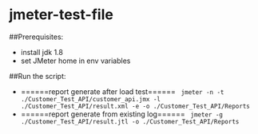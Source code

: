 # jmeter-test-file

##Prerequisites:
- install jdk 1.8
- set JMeter home in env variables

##Run the script:
- ======report generate after load test======
``` jmeter -n -t ./Customer_Test_API/customer_api.jmx -l ./Customer_Test_API/result.xml -e -o ./Customer_Test_API/Reports```
- ======report generate from existing log======
``` jmeter -g ./Customer_Test_API/result.jtl -o ./Customer_Test_API/Reports```
